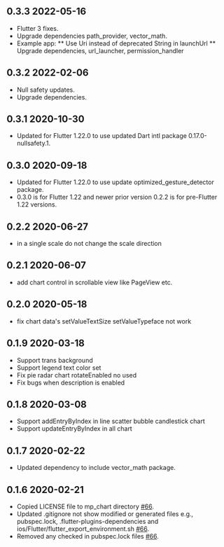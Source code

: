 ## 0.3.3 2022-05-16
* Flutter 3 fixes.
* Upgrade dependencies path_provider, vector_math.
* Example app:
** Use Uri instead of deprecated String in launchUrl 
** Upgrade dependencies, url_launcher, permission_handler 
## 0.3.2 2022-02-06
* Null safety updates.
* Upgrade dependencies.
## 0.3.1 2020-10-30
* Updated for Flutter 1.22.0 to use updated Dart intl package 0.17.0-nullsafety.1.
## 0.3.0 2020-09-18
* Updated for Flutter 1.22.0 to use update optimized_gesture_detector package.
* 0.3.0 is for Flutter 1.22 and newer prior version 0.2.2 is for pre-Flutter 1.22 versions. 
## 0.2.2 2020-06-27
* in a single scale do not change the scale direction
## 0.2.1 2020-06-07
* add chart control in scrollable view like PageView etc.
## 0.2.0 2020-05-18
* fix chart data's setValueTextSize setValueTypeface not work
## 0.1.9 2020-03-18
* Support trans background
* Support legend text color set
* Fix pie radar chart rotateEnabled no used
* Fix bugs when description is enabled
## 0.1.8 2020-03-08
* Support addEntryByIndex in line scatter bubble candlestick chart
* Support updateEntryByIndex in all chart
## 0.1.7 2020-02-22
* Updated dependency to include vector_math package.
## 0.1.6 2020-02-21
* Copied LICENSE file to mp_chart directory [#66](https://github.com/SunPointed/MPFlutterChart/pull/66).
* Updated .gitignore not show modified or generated files e.g., pubspec.lock, .flutter-plugins-dependencies and ios/Flutter/flutter_export_environment.sh [#66](https://github.com/SunPointed/MPFlutterChart/pull/66).
* Removed any checked in pubspec.lock files [#66](https://github.com/SunPointed/MPFlutterChart/pull/66).